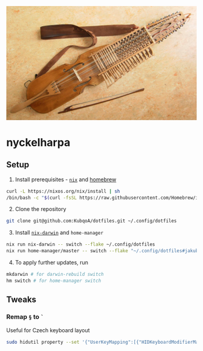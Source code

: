 ![Nyckelharpa](./nyckelharpa.jpg)

# nyckelharpa

## Setup
1. Install prerequisites - [`nix`](https://nix.dev/install-nix) and [homebrew](https://brew.sh)
```sh
curl -L https://nixos.org/nix/install | sh
/bin/bash -c "$(curl -fsSL https://raw.githubusercontent.com/Homebrew/install/HEAD/install.sh)"
```

2. Clone the repository
```sh
git clone git@github.com:KubqoA/dotfiles.git ~/.config/dotfiles
```

3. Install [`nix-darwin`](https://github.com/LnL7/nix-darwin?tab=readme-ov-file#flakes) and `home-manager`
```sh
nix run nix-darwin -- switch --flake ~/.config/dotfiles
nix run home-manager/master -- switch --flake "~/.config/dotfiles#jakub-macos"
```

4. To apply further updates, run
```sh
mkdarwin # for darwin-rebuild switch
hm switch # for home-manager switch
```

## Tweaks
### Remap `§` to `` ` ``
Useful for Czech keyboard layout
```sh
sudo hidutil property --set '{"UserKeyMapping":[{"HIDKeyboardModifierMappingSrc":0x700000064,"HIDKeyboardModifierMappingDst":0x700000035}]}'
```
